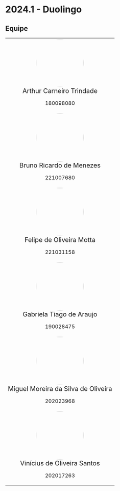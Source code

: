 # 2024.1 - Duolingo



## Equipe

<table align="center">
  <tr>
    <td align="center">
      <a href="https://github.com/trindadea">
        <img style="width: 150px; border-radius: 50%" src="https://github.com/trindadea.png">
      </a>
      <br>
      <span style="font-size: 20px; font-weight: 400">Arthur Carneiro Trindade</span>
      <p>180098080</p>
    </td>
  </tr>
  <tr>
    <td align="center">
      <a href="https://github.com/EhOBruno">
        <img style="width: 150px; border-radius: 50%" src="https://github.com/EhOBruno.png">
      </a>
      <br>
      <span style="font-size: 20px; font-weight: 400">Bruno Ricardo de Menezes</span>
      <p>221007680</p>
    </td>
  </tr>
  <tr>
    <td align="center">
      <a href="https://github.com/M0tt1nh4">
        <img style="width: 150px; border-radius: 50%" src="https://github.com/M0tt1nh4.png">
      </a>
      <br>
      <span style="font-size: 20px; font-weight: 400">Felipe de Oliveira Motta</span>
      <p>221031158</p>
    </td>
  </tr>
  <tr>
    <td align="center">
      <a href="https://github.com/gabrielatiago">
        <img style="width: 150px; border-radius: 50%" src="https://github.com/gabrielatiago.png">
      </a>
      <br>
      <span style="font-size: 20px; font-weight: 400">Gabriela Tiago de Araujo</span>
      <p>190028475</p>
    </td>
  </tr>
  <tr>
    <td align="center">
      <a href="https://github.com/EhOMiguel">
        <img style="width: 150px; border-radius: 50%" src="https://github.com/EhOMiguel.png">
      </a>
      <br>
      <span style="font-size: 20px; font-weight: 400">Miguel Moreira da Silva de Oliveira</span>
      <p>202023968</p>
    </td>
  </tr>
  <tr>
    <td align="center">
      <a href="https://github.com/ViniciussdeOliveira">
        <img style="width: 150px; border-radius: 50%" src="https://github.com/ViniciussdeOliveira.png">
      </a>
      <br>
      <span style="font-size: 20px; font-weight: 400">Vinícius de Oliveira Santos</span>
      <p>202017263</p>
    </td>
  </tr>
</table>